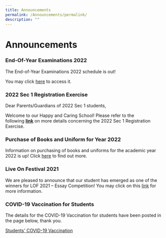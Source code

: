 ```yaml
---
title: Announcements
permalink: /Announcements/permalink/
description: ""
---
```

Announcements
=================

### End-Of-Year Examinations 2022

The End-of-Year Examinations 2022 schedule is out!

You may click [here](/community-involvement/School-Examinations/permalink/) to access it.


### 2022 Sec 1 Registration Exercise

Dear Parents/Guardians of 2022 Sec 1 students,

Welcome to our Happy and Caring School! Please refer to the following **[link](https://www.loyangviewsec.moe.edu.sg/community-involvement/secondary-1-registration)** on more details concerning the 2022 Sec 1 Registration Exercise.


### Purchase of Books and Uniform for Year 2022

Information on purchasing of books and uniforms for the academic year 2022 is up! Click [here](/community-involvement/Purchase-of-Books-and-Uniforms-2022/permalink/) to find out more.

### Live On Festival 2021

We are pleased to announce that our student has emerged as one of the winners for LOF 2021 – Essay Competition! You may click on this [link](/happy-days-at-lvss/Student-Achievements/permalink/) for more information.


### COVID-19 Vaccination for Students

The details for the COVID-19 Vaccination for students have been posted in the page below, thank you.

[Students' COVID-19 Vaccination](/community-involvement/Students-COVID-19-Vaccination/permalink/)